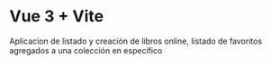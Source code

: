# Vue 3 + Vite

Aplicacion de listado y creación de libros online, listado de favoritos agregados a una colección en específico



